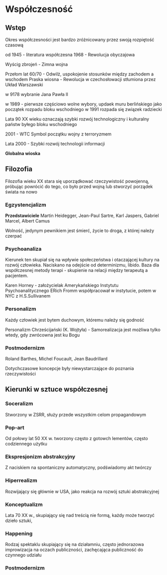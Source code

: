 # Współczesność

## Wstęp
Okres współczesności jest bardzo zróżnicowany przez swoją rozpiętość czasową

od 1945 - literatura współczesna
	1968 - Rewolucja obyczajowa

Wyścig zbrojeń - Zimna wojna

Przełom lat 60/70 - Odwilż, uspokojenie stosunków między zachodem a wschodem
Praska wiosna - Rewolucja w czechosłowacji stłumiona przez Układ Warszawski

w 9178 wybranie Jana Pawła II

w 1989 - pierwsze częściowo wolne wybory, updaek muru berlińskiego jako początek rozpadu bloku wschodniego
w 1991 rozpada się związek radziecki

Lata 90 XX wieku oznaczają szybki rozwój technologiczny i kulturalny państw byłego bloku wschodniego

2001 - WTC Symbol początku wojny z terroryzmem

Lata 2000 - Szybki rozwój technologii informacji

**Globalna wioska**

## Filozofia
Filozofia wieku XX stara się uporządkować rzeczywistość powojenną, próbując powrócić do tego, co było przed wojną lub stworzyć porządek świata na nowo

### Egzystencjalizm
**Przedstawiciele** Martin Heidegger, Jean-Paul Sartre, Karl Jaspers, Gabriel Marcel, Albert Camus

Wolność, jedynym pewnikiem jest śmierć, życie to droga, z której należy czerpać

### Psychoanaliza
Kierunek ten skupiał się na wpływie społeczeństwa i otaczającej kultury na rozwój człowieka.
Naciskano na odejście od determinizmu, libido.
Baza dla współczesnej metody terapi - skupienie na relacji między terapeutą a pacjentem.

Karen Horney - założycielak Amerykańskiego Instytutu Psychoanalitycznego
ERich Fromm współpracował w instytucie, potem w NYC z H.S.Sullivanem

### Personalizm
Każdy człowiek jest bytem duchowym, któremu należy się godność

Personalizm Chrześcijański (K. Wojtyła) - Samorealizacja jest możliwa tylko wtedy, gdy zwrócowna jest ku Bogu

### Postmodernizm
Roland Barthes, Michel Foucault, Jean Baudrillard

Dotychczasowe koncepcje były niewystarczające do poznania rzeczywistości

## Kierunki w sztuce współczesnej
### Soceralizm
Stworzony w ZSRR, służy przede wszystkim celom propagandowym

### Pop-art
Od połowy lat 50 XX w. tworzony często z gotowch lementów, często codziennego użytku

### Ekspresjonizm abstrakcyjny
Z naciskiem na spontaniczny automatyczny, podświadomy akt twórczy

### Hiperrealizm
Rozwijający się głównie w USA, jako reakcja na rozwój sztuki abstrakcyjnej

### Konceptualizm
Lata 70 XX w., skupiający się nad treścią nie formą, każdy może tworzyć dzieło sztuki,

### Happening
Rodzaj spektaklu skupiający się na działamniu, często jednorazowa improwizacja na oczach publiczności, zachęcająca publiczność do czynnego udziału

### Postmodernizm
